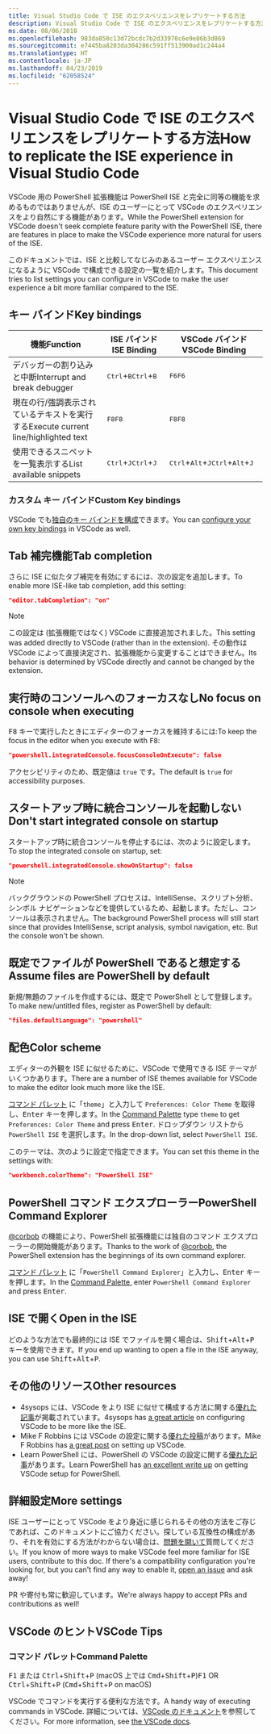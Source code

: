 ```yaml
---
title: Visual Studio Code で ISE のエクスペリエンスをレプリケートする方法
description: Visual Studio Code で ISE のエクスペリエンスをレプリケートする方法
ms.date: 08/06/2018
ms.openlocfilehash: 983da850c13d72bcdc7b2d33970c6e9e06b3d869
ms.sourcegitcommit: e7445ba8203da304286c591ff513900ad1c244a4
ms.translationtype: HT
ms.contentlocale: ja-JP
ms.lasthandoff: 04/23/2019
ms.locfileid: "62058524"
---
```

# <a name="how-to-replicate-the-ise-experience-in-visual-studio-code"></a><span data-ttu-id="18a54-103">Visual Studio Code で ISE のエクスペリエンスをレプリケートする方法</span><span class="sxs-lookup"><span data-stu-id="18a54-103">How to replicate the ISE experience in Visual Studio Code</span></span>

<span data-ttu-id="18a54-104">VSCode 用の PowerShell 拡張機能は PowerShell ISE と完全に同等の機能を求めるものではありませんが、ISE のユーザーにとって VSCode のエクスペリエンスをより自然にする機能があります。</span><span class="sxs-lookup"><span data-stu-id="18a54-104">While the PowerShell extension for VSCode doesn't seek complete feature parity with the PowerShell ISE, there are features in place to make the VSCode experience more natural for users of the ISE.</span></span>

<span data-ttu-id="18a54-105">このドキュメントでは、ISE と比較してなじみのあるユーザー エクスペリエンスになるように VSCode で構成できる設定の一覧を紹介します。</span><span class="sxs-lookup"><span data-stu-id="18a54-105">This document tries to list settings you can configure in VSCode to make the user experience a bit more familiar compared to the ISE.</span></span>

## <a name="key-bindings"></a><span data-ttu-id="18a54-106">キー バインド</span><span class="sxs-lookup"><span data-stu-id="18a54-106">Key bindings</span></span>

| <span data-ttu-id="18a54-107">機能</span><span class="sxs-lookup"><span data-stu-id="18a54-107">Function</span></span>                              | <span data-ttu-id="18a54-108">ISE バインド</span><span class="sxs-lookup"><span data-stu-id="18a54-108">ISE Binding</span></span>                  | <span data-ttu-id="18a54-109">VSCode バインド</span><span class="sxs-lookup"><span data-stu-id="18a54-109">VSCode Binding</span></span>                              |
| ----------------                      | -----------                  | --------------                              |
| <span data-ttu-id="18a54-110">デバッガーの割り込みと中断</span><span class="sxs-lookup"><span data-stu-id="18a54-110">Interrupt and break debugger</span></span>          | <span data-ttu-id="18a54-111"><kbd>Ctrl</kbd>+<kbd>B</kbd></span><span class="sxs-lookup"><span data-stu-id="18a54-111"><kbd>Ctrl</kbd>+<kbd>B</kbd></span></span> | <span data-ttu-id="18a54-112"><kbd>F6</kbd></span><span class="sxs-lookup"><span data-stu-id="18a54-112"><kbd>F6</kbd></span></span>                               |
| <span data-ttu-id="18a54-113">現在の行/強調表示されているテキストを実行する</span><span class="sxs-lookup"><span data-stu-id="18a54-113">Execute current line/highlighted text</span></span> | <span data-ttu-id="18a54-114"><kbd>F8</kbd></span><span class="sxs-lookup"><span data-stu-id="18a54-114"><kbd>F8</kbd></span></span>                | <span data-ttu-id="18a54-115"><kbd>F8</kbd></span><span class="sxs-lookup"><span data-stu-id="18a54-115"><kbd>F8</kbd></span></span>                               |
| <span data-ttu-id="18a54-116">使用できるスニペットを一覧表示する</span><span class="sxs-lookup"><span data-stu-id="18a54-116">List available snippets</span></span>               | <span data-ttu-id="18a54-117"><kbd>Ctrl</kbd>+<kbd>J</kbd></span><span class="sxs-lookup"><span data-stu-id="18a54-117"><kbd>Ctrl</kbd>+<kbd>J</kbd></span></span> | <span data-ttu-id="18a54-118"><kbd>Ctrl</kbd>+<kbd>Alt</kbd>+<kbd>J</kbd></span><span class="sxs-lookup"><span data-stu-id="18a54-118"><kbd>Ctrl</kbd>+<kbd>Alt</kbd>+<kbd>J</kbd></span></span> |

### <a name="custom-key-bindings"></a><span data-ttu-id="18a54-119">カスタム キー バインド</span><span class="sxs-lookup"><span data-stu-id="18a54-119">Custom Key bindings</span></span>

<span data-ttu-id="18a54-120">VSCode でも[独自のキー バインドを構成](https://code.visualstudio.com/docs/getstarted/keybindings#_custom-keybindings-for-refactorings)できます。</span><span class="sxs-lookup"><span data-stu-id="18a54-120">You can [configure your own key bindings](https://code.visualstudio.com/docs/getstarted/keybindings#_custom-keybindings-for-refactorings) in VSCode as well.</span></span>

## <a name="tab-completion"></a><span data-ttu-id="18a54-121">Tab 補完機能</span><span class="sxs-lookup"><span data-stu-id="18a54-121">Tab completion</span></span>

<span data-ttu-id="18a54-122">さらに ISE に似たタブ補完を有効にするには、次の設定を追加します。</span><span class="sxs-lookup"><span data-stu-id="18a54-122">To enable more ISE-like tab completion, add this setting:</span></span>

```json
"editor.tabCompletion": "on"
```

> [!NOTE]
> <span data-ttu-id="18a54-123">この設定は (拡張機能ではなく) VSCode に直接追加されました。</span><span class="sxs-lookup"><span data-stu-id="18a54-123">This setting was added directly to VSCode (rather than in the extension).</span></span> <span data-ttu-id="18a54-124">その動作は VSCode によって直接決定され、拡張機能から変更することはできません。</span><span class="sxs-lookup"><span data-stu-id="18a54-124">Its behavior is determined by VSCode directly and cannot be changed by the extension.</span></span>

## <a name="no-focus-on-console-when-executing"></a><span data-ttu-id="18a54-125">実行時のコンソールへのフォーカスなし</span><span class="sxs-lookup"><span data-stu-id="18a54-125">No focus on console when executing</span></span>

<span data-ttu-id="18a54-126"><kbd>F8</kbd> キーで実行したときにエディターのフォーカスを維持するには:</span><span class="sxs-lookup"><span data-stu-id="18a54-126">To keep the focus in the editor when you execute with <kbd>F8</kbd>:</span></span>

```json
"powershell.integratedConsole.focusConsoleOnExecute": false
```

<span data-ttu-id="18a54-127">アクセシビリティのため、既定値は `true` です。</span><span class="sxs-lookup"><span data-stu-id="18a54-127">The default is `true` for accessibility purposes.</span></span>

## <a name="dont-start-integrated-console-on-startup"></a><span data-ttu-id="18a54-128">スタートアップ時に統合コンソールを起動しない</span><span class="sxs-lookup"><span data-stu-id="18a54-128">Don't start integrated console on startup</span></span>

<span data-ttu-id="18a54-129">スタートアップ時に統合コンソールを停止するには、次のように設定します。</span><span class="sxs-lookup"><span data-stu-id="18a54-129">To stop the integrated console on startup, set:</span></span>

```json
"powershell.integratedConsole.showOnStartup": false
```

> [!NOTE]
> <span data-ttu-id="18a54-130">バックグラウンドの PowerShell プロセスは、IntelliSense、スクリプト分析、シンボル ナビゲーションなどを提供しているため、起動します。ただし、コンソールは表示されません。</span><span class="sxs-lookup"><span data-stu-id="18a54-130">The background PowerShell process will still start since that provides IntelliSense, script analysis, symbol navigation, etc. But the console won't be shown.</span></span>

## <a name="assume-files-are-powershell-by-default"></a><span data-ttu-id="18a54-131">既定でファイルが PowerShell であると想定する</span><span class="sxs-lookup"><span data-stu-id="18a54-131">Assume files are PowerShell by default</span></span>

<span data-ttu-id="18a54-132">新規/無題のファイルを作成するには、既定で PowerShell として登録します。</span><span class="sxs-lookup"><span data-stu-id="18a54-132">To make new/untitled files, register as PowerShell by default:</span></span>

```json
"files.defaultLanguage": "powershell"
```

## <a name="color-scheme"></a><span data-ttu-id="18a54-133">配色</span><span class="sxs-lookup"><span data-stu-id="18a54-133">Color scheme</span></span>

<span data-ttu-id="18a54-134">エディターの外観を ISE に似せるために、VSCode で使用できる ISE テーマがいくつかあります。</span><span class="sxs-lookup"><span data-stu-id="18a54-134">There are a number of ISE themes available for VSCode to make the editor look much more like the ISE.</span></span>

<span data-ttu-id="18a54-135">[コマンド パレット] に「`theme`」と入力して `Preferences: Color Theme` を取得し、<kbd>Enter</kbd> キーを押します。</span><span class="sxs-lookup"><span data-stu-id="18a54-135">In the [Command Palette] type `theme` to get `Preferences: Color Theme` and press <kbd>Enter</kbd>.</span></span>
<span data-ttu-id="18a54-136">ドロップダウン リストから `PowerShell ISE` を選択します。</span><span class="sxs-lookup"><span data-stu-id="18a54-136">In the drop-down list, select `PowerShell ISE`.</span></span>

<span data-ttu-id="18a54-137">このテーマは、次のように設定で指定できます。</span><span class="sxs-lookup"><span data-stu-id="18a54-137">You can set this theme in the settings with:</span></span>

```json
"workbench.colorTheme": "PowerShell ISE"
```

## <a name="powershell-command-explorer"></a><span data-ttu-id="18a54-138">PowerShell コマンド エクスプローラー</span><span class="sxs-lookup"><span data-stu-id="18a54-138">PowerShell Command Explorer</span></span>

<span data-ttu-id="18a54-139">[@corbob](https://github.com/corbob) の機能により、PowerShell 拡張機能には独自のコマンド エクスプローラーの開始機能があります。</span><span class="sxs-lookup"><span data-stu-id="18a54-139">Thanks to the work of [@corbob](https://github.com/corbob), the PowerShell extension has the beginnings of its own command explorer.</span></span>

<span data-ttu-id="18a54-140">[コマンド パレット] に「`PowerShell Command Explorer`」と入力し、<kbd>Enter</kbd> キーを押します。</span><span class="sxs-lookup"><span data-stu-id="18a54-140">In the [Command Palette], enter `PowerShell Command Explorer` and press <kbd>Enter</kbd>.</span></span>

## <a name="open-in-the-ise"></a><span data-ttu-id="18a54-141">ISE で開く</span><span class="sxs-lookup"><span data-stu-id="18a54-141">Open in the ISE</span></span>

<span data-ttu-id="18a54-142">どのような方法でも最終的には ISE でファイルを開く場合は、<kbd>Shift</kbd>+<kbd>Alt</kbd>+<kbd>P</kbd> キーを使用できます。</span><span class="sxs-lookup"><span data-stu-id="18a54-142">If you end up wanting to open a file in the ISE anyway, you can use <kbd>Shift</kbd>+<kbd>Alt</kbd>+<kbd>P</kbd>.</span></span>

## <a name="other-resources"></a><span data-ttu-id="18a54-143">その他のリソース</span><span class="sxs-lookup"><span data-stu-id="18a54-143">Other resources</span></span>

- <span data-ttu-id="18a54-144">4sysops には、VSCode をより ISE に似せて構成する方法に関する[優れた記事](https://4sysops.com/archives/make-visual-studio-code-look-and-behave-like-powershell-ise/)が掲載されています。</span><span class="sxs-lookup"><span data-stu-id="18a54-144">4sysops has [a great article](https://4sysops.com/archives/make-visual-studio-code-look-and-behave-like-powershell-ise/) on configuring VSCode to be more like the ISE.</span></span>
- <span data-ttu-id="18a54-145">Mike F Robbins には VSCode の設定に関する[優れた投稿](https://mikefrobbins.com/2017/08/24/how-to-install-visual-studio-code-and-configure-it-as-a-replacement-for-the-powershell-ise/)があります。</span><span class="sxs-lookup"><span data-stu-id="18a54-145">Mike F Robbins has [a great post](https://mikefrobbins.com/2017/08/24/how-to-install-visual-studio-code-and-configure-it-as-a-replacement-for-the-powershell-ise/) on setting up VSCode.</span></span>
- <span data-ttu-id="18a54-146">Learn PowerShell には、PowerShell の VSCode の設定に関する[優れた記事](https://www.learnpwsh.com/setup-vs-code-for-powershell/)があります。</span><span class="sxs-lookup"><span data-stu-id="18a54-146">Learn PowerShell has [an excellent write up](https://www.learnpwsh.com/setup-vs-code-for-powershell/) on getting VSCode setup for PowerShell.</span></span>

## <a name="more-settings"></a><span data-ttu-id="18a54-147">詳細設定</span><span class="sxs-lookup"><span data-stu-id="18a54-147">More settings</span></span>

<span data-ttu-id="18a54-148">ISE ユーザーにとって VSCode をより身近に感じられるその他の方法をご存じであれば、このドキュメントにご協力ください。探している互換性の構成があり、それを有効にする方法がわからない場合は、[問題を開いて](https://github.com/PowerShell/vscode-powershell/issues/new/choose)質問してください。</span><span class="sxs-lookup"><span data-stu-id="18a54-148">If you know of more ways to make VSCode feel more familiar for ISE users, contribute to this doc. If there's a compatibility configuration you're looking for, but you can't find any way to enable it, [open an issue](https://github.com/PowerShell/vscode-powershell/issues/new/choose) and ask away!</span></span>

<span data-ttu-id="18a54-149">PR や寄付も常に歓迎しています。</span><span class="sxs-lookup"><span data-stu-id="18a54-149">We're always happy to accept PRs and contributions as well!</span></span>

## <a name="vscode-tips"></a><span data-ttu-id="18a54-150">VSCode のヒント</span><span class="sxs-lookup"><span data-stu-id="18a54-150">VSCode Tips</span></span>

### <a name="command-palette"></a><span data-ttu-id="18a54-151">コマンド パレット</span><span class="sxs-lookup"><span data-stu-id="18a54-151">Command Palette</span></span>

<span data-ttu-id="18a54-152"><kbd>F1</kbd> または <kbd>Ctrl</kbd>+<kbd>Shift</kbd>+<kbd>P</kbd> (macOS 上では <kbd>Cmd</kbd>+<kbd>Shift</kbd>+<kbd>P</kbd>)</span><span class="sxs-lookup"><span data-stu-id="18a54-152"><kbd>F1</kbd> OR <kbd>Ctrl</kbd>+<kbd>Shift</kbd>+<kbd>P</kbd> (<kbd>Cmd</kbd>+<kbd>Shift</kbd>+<kbd>P</kbd> on macOS)</span></span>

<span data-ttu-id="18a54-153">VSCode でコマンドを実行する便利な方法です。</span><span class="sxs-lookup"><span data-stu-id="18a54-153">A handy way of executing commands in VSCode.</span></span>
<span data-ttu-id="18a54-154">詳細については、[VSCode のドキュメント](https://code.visualstudio.com/docs/getstarted/userinterface#_command-palette)を参照してください。</span><span class="sxs-lookup"><span data-stu-id="18a54-154">For more information, see [the VSCode docs](https://code.visualstudio.com/docs/getstarted/userinterface#_command-palette).</span></span>

[コマンド パレット]: #command-palette
[Command Palette]: #command-palette
